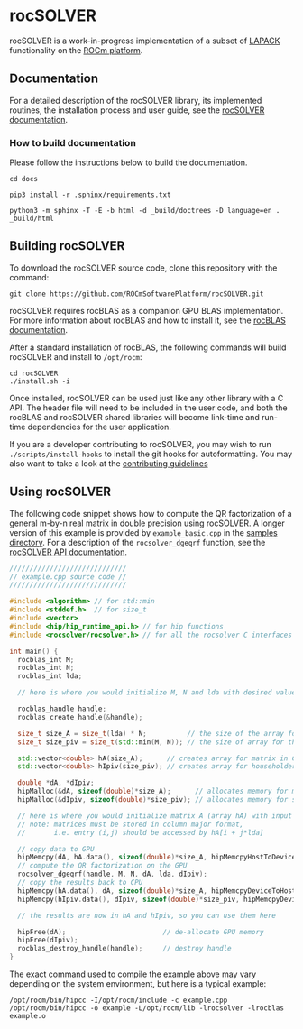 # rocSOLVER

rocSOLVER is a work-in-progress implementation of a subset of [LAPACK][1]
functionality on the [ROCm platform][2].

## Documentation

For a detailed description of the rocSOLVER library, its implemented routines,
the installation process and user guide, see the [rocSOLVER documentation][3].

### How to build documentation

Please follow the instructions below to build the documentation.

```
cd docs

pip3 install -r .sphinx/requirements.txt

python3 -m sphinx -T -E -b html -d _build/doctrees -D language=en . _build/html
```

## Building rocSOLVER

To download the rocSOLVER source code, clone this repository with the command:

    git clone https://github.com/ROCmSoftwarePlatform/rocSOLVER.git

rocSOLVER requires rocBLAS as a companion GPU BLAS implementation. For
more information about rocBLAS and how to install it, see the
[rocBLAS documentation][4].

After a standard installation of rocBLAS, the following commands will build
rocSOLVER and install to `/opt/rocm`:

    cd rocSOLVER
    ./install.sh -i

Once installed, rocSOLVER can be used just like any other library with a C API.
The header file will need to be included in the user code, and both the rocBLAS
and rocSOLVER shared libraries will become link-time and run-time dependencies
for the user application.

If you are a developer contributing to rocSOLVER, you may wish to run
`./scripts/install-hooks` to install the git hooks for autoformatting.
You may also want to take a look at the [contributing guidelines][7]

## Using rocSOLVER

The following code snippet shows how to compute the QR factorization of a
general m-by-n real matrix in double precision using rocSOLVER. A longer
version of this example is provided by `example_basic.cpp` in the
[samples directory][5]. For a description of the `rocsolver_dgeqrf`
function, see the [rocSOLVER API documentation][6].

```cpp
/////////////////////////////
// example.cpp source code //
/////////////////////////////

#include <algorithm> // for std::min
#include <stddef.h>  // for size_t
#include <vector>
#include <hip/hip_runtime_api.h> // for hip functions
#include <rocsolver/rocsolver.h> // for all the rocsolver C interfaces and type declarations

int main() {
  rocblas_int M;
  rocblas_int N;
  rocblas_int lda;

  // here is where you would initialize M, N and lda with desired values

  rocblas_handle handle;
  rocblas_create_handle(&handle);

  size_t size_A = size_t(lda) * N;          // the size of the array for the matrix
  size_t size_piv = size_t(std::min(M, N)); // the size of array for the Householder scalars

  std::vector<double> hA(size_A);      // creates array for matrix in CPU
  std::vector<double> hIpiv(size_piv); // creates array for householder scalars in CPU

  double *dA, *dIpiv;
  hipMalloc(&dA, sizeof(double)*size_A);      // allocates memory for matrix in GPU
  hipMalloc(&dIpiv, sizeof(double)*size_piv); // allocates memory for scalars in GPU

  // here is where you would initialize matrix A (array hA) with input data
  // note: matrices must be stored in column major format,
  //       i.e. entry (i,j) should be accessed by hA[i + j*lda]

  // copy data to GPU
  hipMemcpy(dA, hA.data(), sizeof(double)*size_A, hipMemcpyHostToDevice);
  // compute the QR factorization on the GPU
  rocsolver_dgeqrf(handle, M, N, dA, lda, dIpiv);
  // copy the results back to CPU
  hipMemcpy(hA.data(), dA, sizeof(double)*size_A, hipMemcpyDeviceToHost);
  hipMemcpy(hIpiv.data(), dIpiv, sizeof(double)*size_piv, hipMemcpyDeviceToHost);

  // the results are now in hA and hIpiv, so you can use them here

  hipFree(dA);                        // de-allocate GPU memory
  hipFree(dIpiv);
  rocblas_destroy_handle(handle);     // destroy handle
}
```

The exact command used to compile the example above may vary depending on the
system environment, but here is a typical example:

    /opt/rocm/bin/hipcc -I/opt/rocm/include -c example.cpp
    /opt/rocm/bin/hipcc -o example -L/opt/rocm/lib -lrocsolver -lrocblas example.o


[1]: https://www.netlib.org/lapack/
[2]: https://docs.amd.com
[3]: https://rocsolver.readthedocs.io
[4]: https://rocblas.readthedocs.io
[5]: clients/samples/
[6]: https://rocsolver.readthedocs.io/en/latest/api_lapackfunc.html#rocsolver-type-geqrf
[7]: CONTRIBUTING.md
